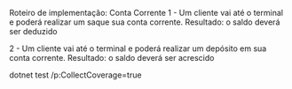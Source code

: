 ﻿Roteiro de implementação: Conta Corrente
 1 - Um cliente vai até o terminal e poderá realizar um saque sua conta corrente.
	Resultado: o saldo deverá ser deduzido
 
 2 - Um cliente vai até o terminal e poderá realizar um depósito em sua conta corrente.
	Resultado: o saldo deverá ser acrescido

 dotnet test /p:CollectCoverage=true
